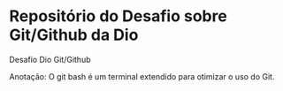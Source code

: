 # Repositório do Desafio sobre Git/Github da Dio
Desafio Dio Git/Github

Anotação: O git bash é um terminal extendido para otimizar o uso do Git.
